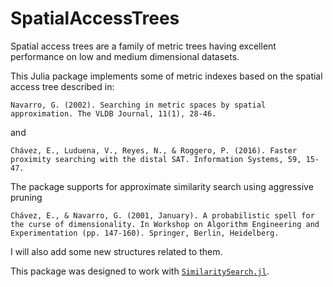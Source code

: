 # SpatialAccessTrees

Spatial access trees are a family of metric trees having excellent performance on low and medium dimensional datasets. 

This Julia package implements some of metric indexes based on the spatial access tree described in:

```
Navarro, G. (2002). Searching in metric spaces by spatial approximation. The VLDB Journal, 11(1), 28-46.
```

and

```
Chávez, E., Luduena, V., Reyes, N., & Roggero, P. (2016). Faster proximity searching with the distal SAT. Information Systems, 59, 15-47.
```

The package supports for approximate similarity search using aggressive pruning

```
Chávez, E., & Navarro, G. (2001, January). A probabilistic spell for the curse of dimensionality. In Workshop on Algorithm Engineering and Experimentation (pp. 147-160). Springer, Berlin, Heidelberg.
```


I will also add some new structures related to them.


This package was designed to work with [`SimilaritySearch.jl`](https://github.com/sadit/SimilaritySearch.jl).
